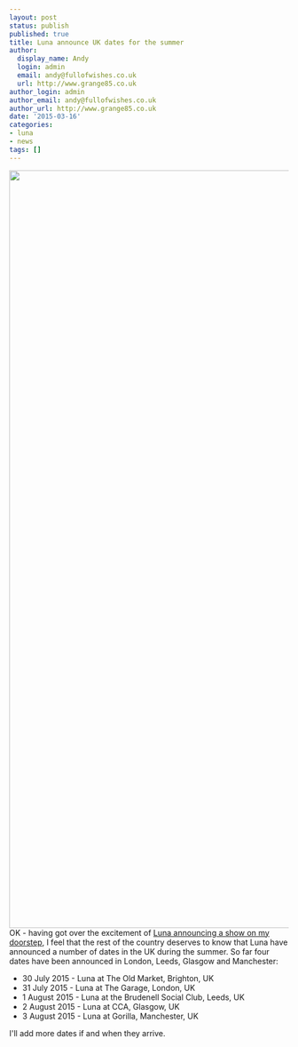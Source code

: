 ```yaml
---
layout: post
status: publish
published: true
title: Luna announce UK dates for the summer
author:
  display_name: Andy
  login: admin
  email: andy@fullofwishes.co.uk
  url: http://www.grange85.co.uk
author_login: admin
author_email: andy@fullofwishes.co.uk
author_url: http://www.grange85.co.uk
date: '2015-03-16'
categories:
- luna
- news
tags: []
---
```

<p><img src="https://media.fullofwishes.co.uk/02-luna/pictures/luna-promo-2015-a.jpg" width="2048" height="1364" class="aligncenter"><br />
OK - having got over the excitement of <a href="/2015/03/16/luna-announce-london-date-for-july/" title="Luna announce London date for July&nbsp;">Luna announcing a show on my doorstep</a>, I feel that the rest of the country deserves to know that Luna have announced a number of dates in the UK during the summer. So far four dates have been announced in London, Leeds, Glasgow and Manchester:</p>
<ul>
<li>30 July 2015 - Luna at The Old Market, Brighton, UK</li>
<li>31 July 2015 - Luna at The Garage, London, UK</li>
<li>1 August 2015 - Luna at the Brudenell Social Club, Leeds, UK</li>
<li>2 August 2015 - Luna at CCA, Glasgow, UK</li>
<li>3 August 2015 - Luna at Gorilla, Manchester, UK</li>
</ul>
<p>I'll add more dates if and when they arrive.</p>
